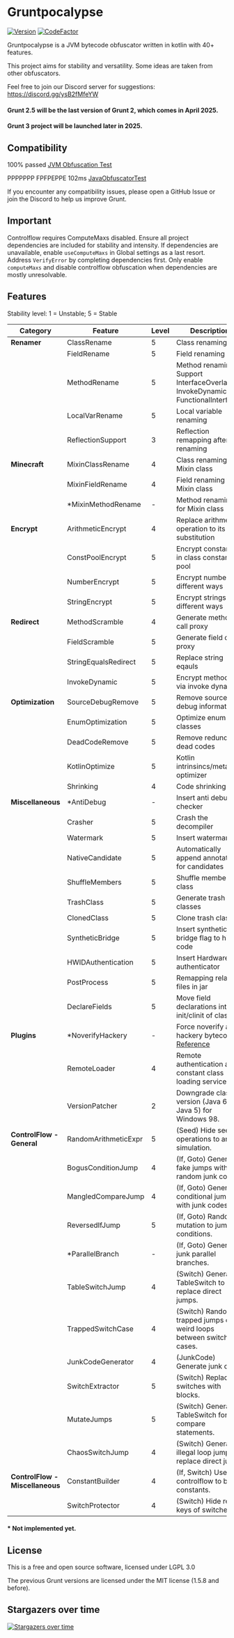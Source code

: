 # Gruntpocalypse

[![Version](https://img.shields.io/github/v/release/SpartanB312/Grunt)](https://github.com/SpartanB312/Grunt/releases)
[![CodeFactor](https://www.codefactor.io/repository/github/spartanb312/grunt/badge)](https://www.codefactor.io/repository/github/spartanb312/grunt)

Gruntpocalypse is a JVM bytecode obfuscator written in kotlin with 40+ features.

This project aims for stability and versatility. Some ideas are taken from other obfuscators.

Feel free to join our Discord server for suggestions: https://discord.gg/ysB2fMfeYW

#### Grunt 2.5 will be the last version of Grunt 2, which comes in April 2025.
#### Grunt 3 project will be launched later in 2025.

## Compatibility

100% passed [JVM Obfuscation Test](https://github.com/sim0n/jvm-obfuscation-tester)

PPPPPPP FPFPEPPE 102ms [JavaObfuscatorTest](https://github.com/huzpsb/JavaObfuscatorTest)

If you encounter any compatibility issues, please open a GitHub Issue or join the Discord to help us improve Grunt.

## Important

Controlflow requires ComputeMaxs disabled.
Ensure all project dependencies are included for stability and intensity.
If dependencies are unavailable, enable <code>useComputeMaxs</code> in Global settings as a last resort.
Address <code>VerifyError</code> by completing dependencies first.
Only enable <code>computeMaxs</code> and disable controlflow obfuscation when dependencies are mostly unresolvable.

## Features

Stability level: 1 = Unstable; 5 = Stable

| Category                        | Feature              | Level | Description                                                                                |
|---------------------------------|----------------------|-------|--------------------------------------------------------------------------------------------|
| **Renamer**                     | ClassRename          | 5     | Class renaming                                                                             |
|                                 | FieldRename          | 5     | Field renaming                                                                             |
|                                 | MethodRename         | 5     | Method renaming. Support InterfaceOverlap, InvokeDynamic, FunctionalInterface              |
|                                 | LocalVarRename       | 5     | Local variable renaming                                                                    |
|                                 | ReflectionSupport    | 3     | Reflection remapping after renaming                                                        |
| **Minecraft**                   | MixinClassRename     | 4     | Class renaming for Mixin class                                                             |
|                                 | MixinFieldRename     | 4     | Field renaming for Mixin class                                                             |
|                                 | *MixinMethodRename   | -     | Method renaming for Mixin class                                                            |
| **Encrypt**                     | ArithmeticEncrypt    | 4     | Replace arithmetic operation to its substitution                                           |
|                                 | ConstPoolEncrypt     | 5     | Encrypt constants in class constant pool                                                   |
|                                 | NumberEncrypt        | 5     | Encrypt numbers in different ways                                                          |
|                                 | StringEncrypt        | 5     | Encrypt strings in different ways                                                          |
| **Redirect**                    | MethodScramble       | 4     | Generate method call proxy                                                                 |
|                                 | FieldScramble        | 5     | Generate field call proxy                                                                  |
|                                 | StringEqualsRedirect | 5     | Replace string eqauls                                                                      |
|                                 | InvokeDynamic        | 5     | Encrypt method call via invoke dynamic                                                     |
| **Optimization**                | SourceDebugRemove    | 5     | Remove source debug information                                                            |
|                                 | EnumOptimization     | 5     | Optimize enum classes                                                                      |
|                                 | DeadCodeRemove       | 5     | Remove redundant dead codes                                                                |
|                                 | KotlinOptimize       | 5     | Kotlin intrinsincs/metadata optimizer                                                      |
|                                 | Shrinking            | 4     | Code shrinking                                                                             |
| **Miscellaneous**               | *AntiDebug           | -     | Insert anti debug checker                                                                  |
|                                 | Crasher              | 5     | Crash the decompiler                                                                       |
|                                 | Watermark            | 5     | Insert watermark                                                                           |
|                                 | NativeCandidate      | 5     | Automatically append annotation for candidates                                             |
|                                 | ShuffleMembers       | 5     | Shuffle members in class                                                                   |
|                                 | TrashClass           | 5     | Generate trash classes                                                                     |
|                                 | ClonedClass          | 5     | Clone trash classes                                                                        |
|                                 | SyntheticBridge      | 5     | Insert synthetic and bridge flag to hide code                                              |
|                                 | HWIDAuthentication   | 5     | Insert HardwareID authenticator                                                            |
|                                 | PostProcess          | 5     | Remapping related files in jar                                                             |
|                                 | DeclareFields        | 5     | Move field declarations into the init/clinit of classes.                                   |
| **Plugins**                     | *NoverifyHackery     | -     | Force noverify and hackery bytecodes. [Reference](https://github.com/char/noverify-hackery) |
|                                 | RemoteLoader         | 4     | Remote authentication and constant class loading services.                                 |
|                                 | VersionPatcher       | 2     | Downgrade class version (Java 6 to Java 5) for Windows 98.                                 |
| **ControlFlow - General**       | RandomArithmeticExpr | 5     | (Seed) Hide seed operations to anti-simulation.                                            |
|                                 | BogusConditionJump   | 4     | (If, Goto) Generate fake jumps with random junk codes.                                     |
|                                 | MangledCompareJump   | 4     | (If, Goto) Generate conditional jumps with junk codes.                                     |
|                                 | ReversedIfJump       | 5     | (If, Goto) Random mutation to jump conditions.                                             |
|                                 | *ParallelBranch      | -     | (If, Goto) Generate junk parallel branches.                                                |
|                                 | TableSwitchJump      | 4     | (Switch) Generate TableSwitch to replace direct jumps.                                     |
|                                 | TrappedSwitchCase    | 4     | (Switch) Random trapped jumps or weird loops between switch cases.                         |
|                                 | JunkCodeGenerator    | 4     | (JunkCode) Generate junk calls.                                                            |
|                                 | SwitchExtractor      | 5     | (Switch) Replace switches with blocks.                                                     |
|                                 | MutateJumps          | 5     | (Switch) Generate TableSwitch for compare statements.                                      |
|                                 | ChaosSwitchJump      | 4     | (Switch) Generate illegal loop jumps to replace direct jumps                               |
| **ControlFlow - Miscellaneous** | ConstantBuilder      | 4     | (If, Switch) Use controlflow to build constants.                                           |
|                                 | SwitchProtector      | 4     | (Switch) Hide real keys of switches.                                                       |

#### * Not implemented yet.

## License

This is a free and open source software, licensed under LGPL 3.0

The previous Grunt versions are licensed under the MIT license (1.5.8 and before).

## Stargazers over time

[![Stargazers over time](https://starchart.cc/SpartanB312/Grunt.svg?variant=adaptive)](https://starchart.cc/SpartanB312/Grunt)
